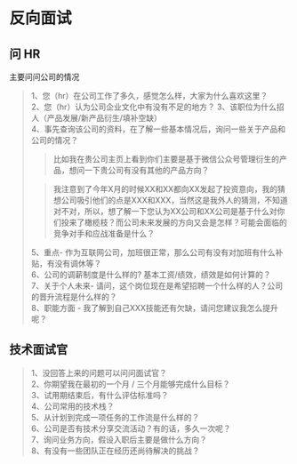 # 反向面试

## 问 HR 
主要问问公司的情况

> 1、您（hr）在公司工作了多久，感觉怎么样，大家为什么喜欢这里？        
> 2、您（hr）认为公司企业文化中有没有不足的地方？
> 3、该职位为什么招人（产品发展/新产品衍生/填补空缺）       
> 4、事先查询该公司的资料，在了解一些基本情况后，询问一些关于产品和公司的情况？  
>>  比如我在贵公司主页上看到你们主要是基于微信公众号管理衍生的产品，想问一下贵公司有没有其他的产品方向？ 
>            
>>  我注意到了今年X月的时候XX和XX都向XX发起了投资意向，我的猜想公司吸引他们的点是XXX和XXX，当然这是我外人的猜测，不知道对不对，所以，想了解一下您认为XX公司和XX公司是基于什么对你们投来了橄榄枝？而公司未来发展的方向又会是怎样？可能会面临的竞争对手和应战准备是什么？   
>   
> 5、重点- 作为互联网公司，加班很正常，那么公司有没有对加班有什么补贴，有没有调休等？   
> 6、公司的调薪制度是什么样的? 基本工资/绩效，绩效是如何计算的？      
> 7、关于个人未来- 请问，这个岗位现在是希望招聘一个什么样的人？公司的晋升流程是什么样的？     
> 8、职能方面 - 我了解到自己XXX技能还有欠缺，请问您建议我怎么提升呢？


## 技术面试官
> 1、没回答上来的问题可以问问面试官？        
> 2、你期望我在最初的一个月 / 三个月能够完成什么目标？  
> 3、试用期结束后，有什么评估标准吗？    
> 4、公司常用的技术栈？   
> 5、从计划到完成一项任务的工作流是什么样的？    
> 6、公司是否有技术分享交流活动？有的话，多久一次呢？    
> 7、询问业务方向，假设入职后主要是做什么方向？   
> 8、有没有一些团队正在经历还尚待解决的挑战？
